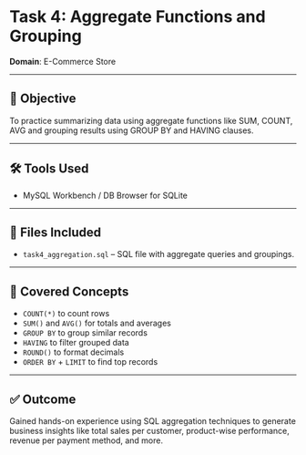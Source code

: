 # Task 4: Aggregate Functions and Grouping  
**Domain**: E-Commerce Store

---

## 🎯 Objective  
To practice summarizing data using aggregate functions like SUM, COUNT, AVG and grouping results using GROUP BY and HAVING clauses.

---

## 🛠 Tools Used  
- MySQL Workbench / DB Browser for SQLite

---

## 📁 Files Included
- `task4_aggregation.sql` – SQL file with aggregate queries and groupings.

---

## 🧾 Covered Concepts

- `COUNT(*)` to count rows
- `SUM()` and `AVG()` for totals and averages
- `GROUP BY` to group similar records
- `HAVING` to filter grouped data
- `ROUND()` to format decimals
- `ORDER BY` + `LIMIT` to find top records

---

## ✅ Outcome

Gained hands-on experience using SQL aggregation techniques to generate business insights like total sales per customer, product-wise performance, revenue per payment method, and more.
